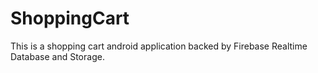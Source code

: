 # ShoppingCart
This is a shopping cart android application backed by Firebase Realtime Database and Storage.
